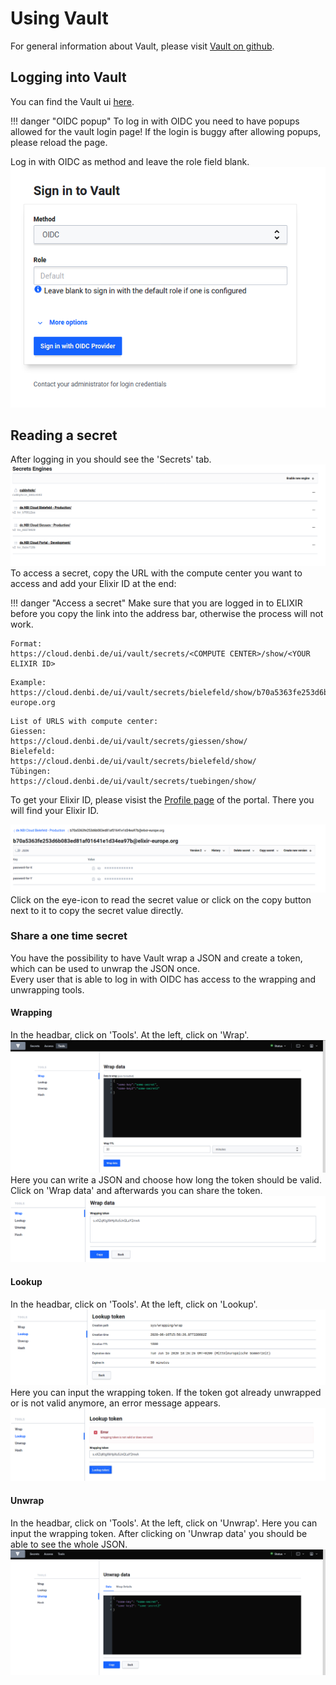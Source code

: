 # Using Vault
For general information about Vault, please visit [Vault on github](https://github.com/hashicorp/vault).  

## Logging into Vault
You can find the Vault ui [here](https://cloud.denbi.de/ui/).  

!!! danger "OIDC popup"
    To log in with OIDC you need to have popups allowed for the vault login page! If the login is buggy after allowing popups, please reload the page.

Log in with OIDC as method and leave the role field blank.  
![login_vault](../cloud_admin/images/vault/login.png)  

## Reading a secret
After logging in you should see the 'Secrets' tab.  
![secrets_overview](../cloud_admin/images/vault/secrets_overview.png)  
To access a secret, copy the URL with the compute center you want to access and add your Elixir ID at the end:  

!!! danger "Access a secret"
    Make sure that you are logged in to ELIXIR before you copy the link into the address bar, otherwise the process will not work.
 
```
Format:
https://cloud.denbi.de/ui/vault/secrets/<COMPUTE CENTER>/show/<YOUR ELIXIR ID>  
```
```
Example:
https://cloud.denbi.de/ui/vault/secrets/bielefeld/show/b70a5363fe253d6b083ed81af01641e1d34ea97b@elixir-europe.org  
```
```
List of URLS with compute center:  
Giessen:  
https://cloud.denbi.de/ui/vault/secrets/giessen/show/  
Bielefeld:  
https://cloud.denbi.de/ui/vault/secrets/bielefeld/show/  
Tübingen:
https://cloud.denbi.de/ui/vault/secrets/tuebingen/show/
```
To get your Elixir ID, please visist the [Profile page](https://cloud.denbi.de/portal/webapp/#/userinfo) of the portal. There you will find your Elixir ID.

![user2_version_2](../cloud_admin/images/vault/user2_version2.png)  
Click on the eye-icon to read the secret value or click on the copy button next to it to copy the secret value directly.

### Share a one time secret
You have the possibility to have Vault wrap a JSON and create a token, which can be used to unwrap the JSON once.  
Every user that is able to log in with OIDC has access to the wrapping and unwrapping tools.

#### Wrapping
In the headbar, click on 'Tools'. At the left, click on 'Wrap'.  
![wrap_json](../cloud_admin/images/vault/wrap_json.png)  
Here you can write a JSON and choose how long the token should be valid. Click on 'Wrap data' and afterwards you can share the token.  
![wrapping_token](../cloud_admin/images/vault/wrapping_token.png)  
#### Lookup
In the headbar, click on 'Tools'. At the left, click on 'Lookup'.  
![token_lookup](../cloud_admin/images/vault/wrapping_token_lookup.png)  
Here you can input the wrapping token. If the token got already unwrapped or is not valid anymore, an error message appears.  
![token_error](../cloud_admin/images/vault/wrapping_token_error.png)
#### Unwrap
In the headbar, click on 'Tools'. At the left, click on 'Unwrap'. Here you can input the wrapping token. After clicking on 'Unwrap data' you should be able to see the whole JSON.  
![unwrap_json](../cloud_admin/images/vault/unwrap_json.png)  
